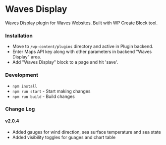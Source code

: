 # Waves Display
Waves Display plugin for Waves Websites. Built with WP Create Block tool.

### Installation
- Move to `/wp-content/plugins` directory and active in Plugin backend.
- Enter Maps API key along with other parameters in backend "Waves Display" area.
- Add "Waves Display" block to a page and hit 'save'.

### Development
- `npm install`
- `npm run start` - Start making changes
- `npm run build` - Build changes

### Change Log

#### v2.0.4
- Added gauges for wind direction, sea surface temperature and sea state
- Added visibility toggles for guages and chart table